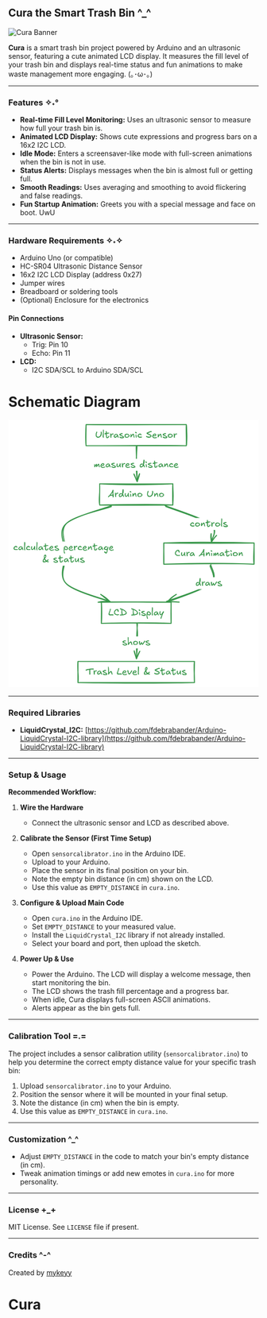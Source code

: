 ## Cura the Smart Trash Bin ^_^

![Cura Banner](Image/Cura.png)

**Cura** is a smart trash bin project powered by Arduino and an ultrasonic sensor, featuring a cute animated LCD display. It measures the fill level of your trash bin and displays real-time status and fun animations to make waste management more engaging. (｡･ω･｡)

---

### Features ✧˖°
- **Real-time Fill Level Monitoring:** Uses an ultrasonic sensor to measure how full your trash bin is.
- **Animated LCD Display:** Shows cute expressions and progress bars on a 16x2 I2C LCD.
- **Idle Mode:** Enters a screensaver-like mode with full-screen animations when the bin is not in use.
- **Status Alerts:** Displays messages when the bin is almost full or getting full.
- **Smooth Readings:** Uses averaging and smoothing to avoid flickering and false readings.
- **Fun Startup Animation:** Greets you with a special message and face on boot. UwU

---

### Hardware Requirements ✧˖✧
- Arduino Uno (or compatible)
- HC-SR04 Ultrasonic Distance Sensor
- 16x2 I2C LCD Display (address 0x27)
- Jumper wires
- Breadboard or soldering tools
- (Optional) Enclosure for the electronics

#### Pin Connections
- **Ultrasonic Sensor:**
  - Trig: Pin 10
  - Echo: Pin 11
- **LCD:**
  - I2C SDA/SCL to Arduino SDA/SCL

# Schematic Diagram
![Schematic Diagram](Image/SCH.png)

---

### Required Libraries 
- **LiquidCrystal_I2C:** [https://github.com/fdebrabander/Arduino-LiquidCrystal-I2C-library](https://github.com/fdebrabander/Arduino-LiquidCrystal-I2C-library)

---


### Setup & Usage

**Recommended Workflow:**

1. **Wire the Hardware**
   - Connect the ultrasonic sensor and LCD as described above.

2. **Calibrate the Sensor (First Time Setup)**
   - Open `sensorcalibrator.ino` in the Arduino IDE.
   - Upload to your Arduino.
   - Place the sensor in its final position on your bin.
   - Note the empty bin distance (in cm) shown on the LCD.
   - Use this value as `EMPTY_DISTANCE` in `cura.ino`.

3. **Configure & Upload Main Code**
   - Open `cura.ino` in the Arduino IDE.
   - Set `EMPTY_DISTANCE` to your measured value.
   - Install the `LiquidCrystal_I2C` library if not already installed.
   - Select your board and port, then upload the sketch.

4. **Power Up & Use**
   - Power the Arduino. The LCD will display a welcome message, then start monitoring the bin.
   - The LCD shows the trash fill percentage and a progress bar.
   - When idle, Cura displays full-screen ASCII animations.
   - Alerts appear as the bin gets full.

---

### Calibration Tool =.=
The project includes a sensor calibration utility (`sensorcalibrator.ino`) to help you determine the correct empty distance value for your specific trash bin:

1. Upload `sensorcalibrator.ino` to your Arduino.
2. Position the sensor where it will be mounted in your final setup.
3. Note the distance (in cm) when the bin is empty.
4. Use this value as `EMPTY_DISTANCE` in `cura.ino`.

---

### Customization ^_^
- Adjust `EMPTY_DISTANCE` in the code to match your bin's empty distance (in cm).
- Tweak animation timings or add new emotes in `cura.ino` for more personality.

---

### License +_+
MIT License. See `LICENSE` file if present.

---

### Credits ^-^
Created by [mykeyy](https://github.com/mykeyy)
# Cura